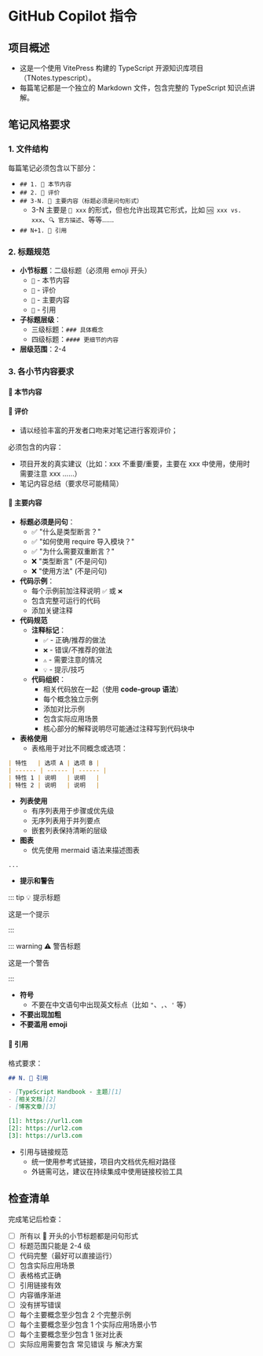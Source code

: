# GitHub Copilot 指令

## 项目概述

- 这是一个使用 VitePress 构建的 TypeScript 开源知识库项目（TNotes.typescript）。
- 每篇笔记都是一个独立的 Markdown 文件，包含完整的 TypeScript 知识点讲解。

## 笔记风格要求

### 1. 文件结构

每篇笔记必须包含以下部分：

- `## 1. 🎯 本节内容`
- `## 2. 🫧 评价`
- `## 3-N. 🤔 主要内容（标题必须是问句形式）`
  - 3-N 主要是 `🤔 xxx` 的形式，但也允许出现其它形式，比如 `🆚 xxx vs. xxx`、`🔍 官方描述`、等等……
- `## N+1. 🔗 引用`

### 2. 标题规范

- **小节标题**：二级标题（必须用 emoji 开头）
  - `🎯` - 本节内容
  - `🫧` - 评价
  - `🤔` - 主要内容
  - `🔗` - 引用
- **子标题层级**：
  - 三级标题：`### 具体概念`
  - 四级标题：`#### 更细节的内容`
- **层级范围**：2-4

### 3. 各小节内容要求

#### 🎯 本节内容

#### 🫧 评价

- 请以经验丰富的开发者口吻来对笔记进行客观评价；

必须包含的内容：

- 项目开发的真实建议（比如：xxx 不重要/重要，主要在 xxx 中使用，使用时需要注意 xxx ……）
- 笔记内容总结（要求尽可能精简）

#### 🤔 主要内容

- **标题必须是问句**：
  - ✅ "什么是类型断言？"
  - ✅ "如何使用 require 导入模块？"
  - ✅ "为什么需要双重断言？"
  - ❌ "类型断言" (不是问句)
  - ❌ "使用方法" (不是问句)
- **代码示例**：
  - 每个示例前加注释说明 `✅` 或 `❌`
  - 包含完整可运行的代码
  - 添加关键注释
- **代码规范**
  - **注释标记**：
    - `✅` - 正确/推荐的做法
    - `❌` - 错误/不推荐的做法
    - `⚠️` - 需要注意的情况
    - `💡` - 提示/技巧
  - **代码组织**：
    - 相关代码放在一起（使用 **code-group 语法**）
    - 每个概念独立示例
    - 添加对比示例
    - 包含实际应用场景
    - 核心部分的解释说明尽可能通过注释写到代码块中
- **表格使用**
  - 表格用于对比不同概念或选项：

```markdown
| 特性   | 选项 A | 选项 B |
| ------ | ------ | ------ |
| 特性 1 | 说明   | 说明   |
| 特性 2 | 说明   | 说明   |
```

- **列表使用**
  - 有序列表用于步骤或优先级
  - 无序列表用于并列要点
  - 嵌套列表保持清晰的层级
- **图表**
  - 优先使用 mermaid 语法来描述图表

```mermaid
...
```

- **提示和警告**

::: tip 💡 提示标题

这是一个提示

:::

::: warning ⚠️ 警告标题

这是一个警告

:::

- **符号**
  - 不要在中文语句中出现英文标点（比如 `"`、`,`、`'` 等）
- **不要出现加粗**
- **不要滥用 emoji**

#### 🔗 引用

格式要求：

```markdown
## N. 🔗 引用

- [TypeScript Handbook - 主题][1]
- [相关文档][2]
- [博客文章][3]

[1]: https://url1.com
[2]: https://url2.com
[3]: https://url3.com
```

- 引用与链接规范
  - 统一使用参考式链接，项目内文档优先相对路径
  - 外链需可达，建议在持续集成中使用链接校验工具

## 检查清单

完成笔记后检查：

- [ ] 所有以 🤔 开头的小节标题都是问句形式
- [ ] 标题范围只能是 2-4 级
- [ ] 代码完整（最好可以直接运行）
- [ ] 包含实际应用场景
- [ ] 表格格式正确
- [ ] 引用链接有效
- [ ] 内容循序渐进
- [ ] 没有拼写错误
- [ ] 每个主要概念至少包含 2 个完整示例
- [ ] 每个主要概念至少包含 1 个实际应用场景小节
- [ ] 每个主要概念至少包含 1 张对比表
- [ ] 实际应用需要包含 常见错误 与 解决方案
